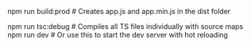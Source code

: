 npm run build:prod  # Creates app.js and app.min.js in the dist folder

npm run tsc:debug   # Compiles all TS files individually with source maps
npm run dev         # Or use this to start the dev server with hot reloading